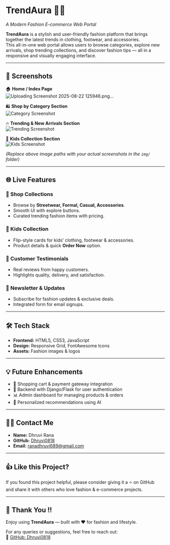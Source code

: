 # TrendAura 👗✨  
_A Modern Fashion E-commerce Web Portal_

**TrendAura** is a stylish and user-friendly fashion platform that brings together the latest trends in clothing, footwear, and accessories.  
This all-in-one web portal allows users to browse categories, explore new arrivals, shop trending collections, and discover fashion tips — all in a responsive and visually engaging interface.  

---

## 📸 Screenshots  
🏠 **Home / Index Page**  
![Uploading Screenshot 2025-08-22 125946.png…]()


🛍️ **Shop by Category Section**  
![Category Screenshot](./img/category.png)  

🔥 **Trending & New Arrivals Section**  
![Trending Screenshot](./img/trending.png)  

👶 **Kids Collection Section**  
![Kids Screenshot](./img/kids.png)  

_(Replace above image paths with your actual screenshots in the `img/` folder)_

---

## 🌐 Live Features  

### 🛒 Shop Collections  
- Browse by **Streetwear, Formal, Casual, Accessories**.  
- Smooth UI with explore buttons.  
- Curated trending fashion items with pricing.  

### 👶 Kids Collection  
- Flip-style cards for kids’ clothing, footwear & accessories.  
- Product details & quick **Order Now** option.  

### 👥 Customer Testimonials  
- Real reviews from happy customers.  
- Highlights quality, delivery, and satisfaction.  

### 📰 Newsletter & Updates  
- Subscribe for fashion updates & exclusive deals.  
- Integrated form for email signups.  

---

## 🛠️ Tech Stack  
- **Frontend:** HTML5, CSS3, JavaScript  
- **Design:** Responsive Grid, FontAwesome Icons  
- **Assets:** Fashion images & logos  

---

## 💡 Future Enhancements  
- 🛒 Shopping cart & payment gateway integration  
- 🔐 Backend with Django/Flask for user authentication  
- 📊 Admin dashboard for managing products & orders  
- 🤖 Personalized recommendations using AI  

---

## 🙋‍♀️ Contact Me  
- **Name:** Dhruvi Rana  
- **GitHub:** [Dhruvi0818](https://github.com/Dhruvi0818)  
- **Email:** ranadhruvi689@gmail.com  

---

## 👍 Like this Project?  
If you found this project helpful, please consider giving it a ⭐ on GitHub  
and share it with others who love fashion & e-commerce projects.  

---

## 🙌 Thank You !!  
Enjoy using **TrendAura** — built with ❤️ for fashion and lifestyle.  

For any queries or suggestions, feel free to reach out:  
🔗 [GitHub: Dhruvi0818](https://github.com/Dhruvi0818)  
